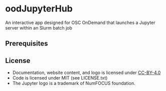 # oodJupyterHub

An interactive app designed for OSC OnDemand that launches a Jupyter server within an Slurm batch job

## Prerequisites

## License

* Documentation, website content, and logo is licensed under
  [CC-BY-4.0](https://creativecommons.org/licenses/by/4.0/)
* Code is licensed under MIT (see LICENSE.txt)
* The Jupyter logo is a trademark of NumFOCUS foundation.
